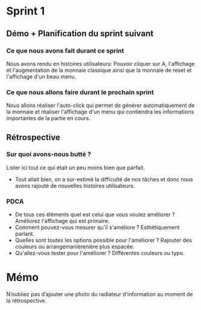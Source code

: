 # Sprint 1

## Démo + Planification du sprint suivant

### Ce que nous avons fait durant ce sprint
Nous avons rendu en histoires utilisateurs: Pouvoir cliquer sur A, l'affichage et l'augmentation de la monnaie classique ainsi que la monnaie de reset et l'affichage d'un beau menu.

### Ce que nous allons faire durant le prochain sprint
Nous allons réaliser l'auto-click qui permet de générer automatiquement de la monnaie et réaliser l'affichage d'un menu qui contiendra les informations importantes de la partie en cours.

## Rétrospective

### Sur quoi avons-nous butté ?
Lister ici tout ce qui était un peu moins bien que parfait.
* Tout allait bien, on a sur-estimé la difficulté de nos tâches et donc nous avons rajouté de nouvelles histoires utilisateurs.

### PDCA
* De tous ces éléments quel est celui que vous voulez améliorer ?
    Améliorez l'affichage qui est primaire.
* Comment pouvez-vous mesurer qu'il s'améliore ?
    Esthétiquement parlant.
* Quelles sont toutes les options possible pour l'améliorer ?
    Rajouter des couleurs ou arrangemanièrenière plus espacée.
* Qu'allez-vous tester pour l'améliorer ?
    Différentes couleurs ou typo.
    
# Mémo
N’oubliez pas d’ajouter une photo du radiateur d’information au moment de la rétrospective.
